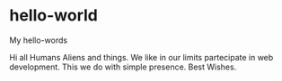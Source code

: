 # hello-world
My hello-words

Hi all Humans Aliens and things.
We like in our limits partecipate in web development. 
This we do with simple presence.
Best Wishes.
